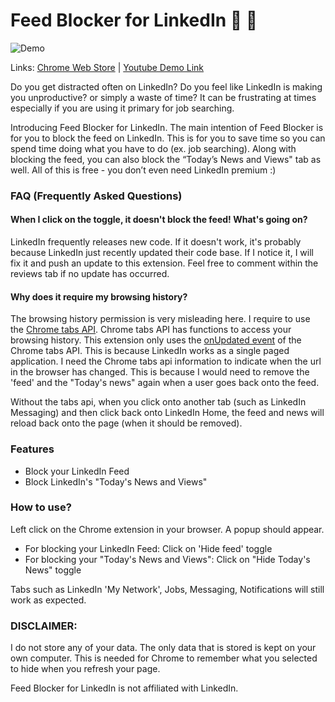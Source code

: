 # Feed Blocker for LinkedIn :no_entry_sign: :newspaper:

![Demo](https://lh3.googleusercontent.com/5Q1whlv-yRkXiIKcKvpHHaAa1AiKb3GUfYK-tB9uyhnDisg-lfJX9vjePvDaONaAmVgfNoIKJ8Y=w640-h400-e365)

Links: [Chrome Web Store](https://chrome.google.com/webstore/detail/feed-blocker-for-linkedin/eikaafmldiioljlilngpogcepiedpenf?hl=en) | [Youtube Demo Link](https://www.youtube.com/watch?v=PeV_By7imjE)



Do you get distracted often on LinkedIn? Do you feel like LinkedIn is making you unproductive? or simply a waste of time? It can be frustrating at times especially if you are using it primary for job searching. 

Introducing Feed Blocker for LinkedIn. The main intention of Feed Blocker is for you to block the feed on LinkedIn. This is for you to save time so you can spend time doing what you have to do (ex. job searching). Along with blocking the feed, you can also block the “Today’s News and Views" tab as well. All of this is free - you don’t even need LinkedIn premium :)

###  FAQ (Frequently Asked Questions)

#### When I click on the toggle, it doesn't block the feed! What's going on?

LinkedIn frequently releases new code. If it doesn't work, it's probably because LinkedIn just recently updated their code base. If I notice it, I will fix it and push an update to this extension. Feel free to comment within the reviews tab if no update has occurred.

#### Why does it require my browsing history? 

The browsing history permission is very misleading here. I require to use the [Chrome tabs API](https://developer.chrome.com/extensions/tabs). Chrome tabs API has functions to access your browsing history. This extension only uses the [onUpdated event](https://developer.chrome.com/extensions/tabs#event-onUpdated) of the Chrome tabs API. This is because LinkedIn works as a single paged application. I need the Chrome tabs api information to indicate when the url in the browser has changed. This is because I would need to remove the 'feed' and the "Today's news" again when a user goes back onto the feed. 

Without the tabs api, when you click onto another tab (such as LinkedIn Messaging) and then click back onto LinkedIn Home, the feed and news will reload back onto the page (when it should be removed).


### Features

- Block your LinkedIn Feed
- Block LinkedIn's "Today's News and Views"

### How to use?

Left click on the Chrome extension in your browser. A popup should appear.

- For blocking your LinkedIn Feed: Click on 'Hide feed' toggle
- For blocking your "Today's News and Views": Click on "Hide Today's News" toggle

Tabs such as LinkedIn 'My Network', Jobs, Messaging, Notifications will still work as expected. 

### DISCLAIMER:

I do not store any of your data. The only data that is stored is kept on your own computer. This is needed for Chrome to remember what you selected to hide when you refresh your page.

Feed Blocker for LinkedIn is not affiliated with LinkedIn.
